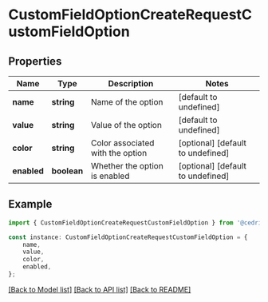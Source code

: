 # CustomFieldOptionCreateRequestCustomFieldOption


## Properties

Name | Type | Description | Notes
------------ | ------------- | ------------- | -------------
**name** | **string** | Name of the option | [default to undefined]
**value** | **string** | Value of the option | [default to undefined]
**color** | **string** | Color associated with the option | [optional] [default to undefined]
**enabled** | **boolean** | Whether the option is enabled | [optional] [default to undefined]

## Example

```typescript
import { CustomFieldOptionCreateRequestCustomFieldOption } from '@cedricziel/aha-js';

const instance: CustomFieldOptionCreateRequestCustomFieldOption = {
    name,
    value,
    color,
    enabled,
};
```

[[Back to Model list]](../README.md#documentation-for-models) [[Back to API list]](../README.md#documentation-for-api-endpoints) [[Back to README]](../README.md)
